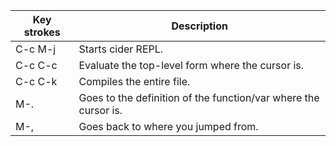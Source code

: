 | Key strokes | Description |  
|---------|------------|  
| C-c M-j | Starts cider REPL. |  
| C-c C-c | Evaluate the top-level form where the cursor is. |  
| C-c C-k | Compiles the entire file. |
| M-. | Goes to the definition of the function/var where the cursor is. |
| M-, | Goes back to where you jumped from. |  
